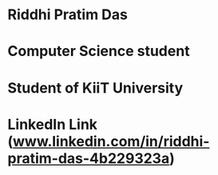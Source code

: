 # Riddhi Pratim Das
# Computer Science student 
# Student of KiiT University
# LinkedIn Link (www.linkedin.com/in/riddhi-pratim-das-4b229323a)
